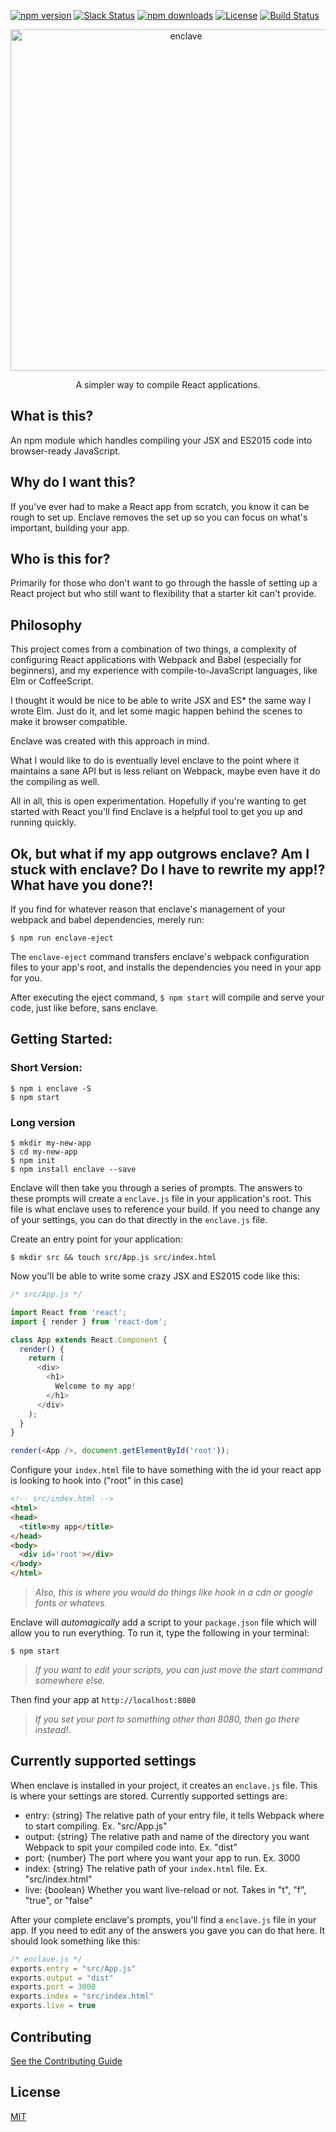 [![npm version](https://img.shields.io/npm/v/enclave.svg?style=flat-square)](https://www.npmjs.org/package/enclave)
[![Slack Status](http://enclave-cli.herokuapp.com/badge.svg)](https://enclave-cli.herokuapp.com/)
[![npm downloads](https://img.shields.io/npm/dm/enclave.svg?style=flat-square)](http://npm-stat.com/charts.html?package=enclave&from=2016-03-01)
[![License](http://img.shields.io/:license-mit-blue.svg?style=flat-square)](./LICENSE.md)
[![Build Status](https://travis-ci.org/eanplatter/enclave.svg?branch=master)](https://travis-ci.org/eanplatter/enclave)

<p align="center">
  <img alt="enclave" src="http://i1264.photobucket.com/albums/jj488/eanplatter1/enclave-logo_zpslmhskufg.png" width="546">
</p>

<p align="center">
  A simpler way to compile React applications.
</p>


## What is this?
An npm module which handles compiling your JSX and ES2015 code into browser-ready JavaScript.

## Why do I want this?
If you've ever had to make a React app from scratch, you know it can be rough to set up. Enclave removes the set up so you can focus on what's important, building your app.

## Who is this for?
Primarily for those who don't want to go through the hassle of setting up a React project but who still want to flexibility that a starter kit can't provide.

## Philosophy
This project comes from a combination of two things, a complexity of configuring React applications with Webpack and Babel (especially for beginners), and my experience with compile-to-JavaScript languages, like Elm or CoffeeScript.

I thought it would be nice to be able to write JSX and ES* the same way I wrote Elm. Just do it, and let some magic happen behind the scenes to make it browser compatible.

Enclave was created with this approach in mind.

What I would like to do is eventually level enclave to the point where it maintains a sane API but is less reliant on Webpack, maybe even have it do the compiling as well.

All in all, this is open experimentation. Hopefully if you're wanting to get started with React you'll find Enclave is a helpful tool to get you up and running quickly.

## Ok, but what if my app outgrows enclave? Am I stuck with enclave? Do I have to rewrite my app!? What have you done?!
If you find for whatever reason that enclave's management of your webpack and babel dependencies, merely run:
```
$ npm run enclave-eject
```

The `enclave-eject` command transfers enclave's webpack configuration files to your app's root, and installs the dependencies you need in your app for you.

After executing the eject command, `$ npm start` will compile and serve your code, just like before, sans enclave.

## Getting Started:
### Short Version:
```
$ npm i enclave -S
$ npm start
```

### Long version
```
$ mkdir my-new-app
$ cd my-new-app
$ npm init
$ npm install enclave --save
```

Enclave will then take you through a series of prompts. The answers to these prompts will create a `enclave.js` file in your application's root. This file is what enclave uses to reference your build. If you need to change any of your settings, you can do that directly in the `enclave.js` file.

Create an entry point for your application:
```
$ mkdir src && touch src/App.js src/index.html
```
Now you'll be able to write some crazy JSX and ES2015 code like this:
``` js
/* src/App.js */

import React from 'react';
import { render } from 'react-dom';

class App extends React.Component {
  render() {
    return (
      <div>
        <h1>
          Welcome to my app!
        </h1>
      </div>
    );
  }
}

render(<App />, document.getElementById('root'));
```

Configure your `index.html` file to have something with the id your react app is looking to hook into ("root" in this case)
``` html
<!-- src/index.html -->
<html>
<head>
  <title>my app</title>
</head>
<body>
  <div id='root'></div>
</body>
</html>
```
> _Also, this is where you would do things like hook in a cdn or google fonts or whatevs._

Enclave will _automagically_ add a script to your `package.json` file which will allow you to run everything.
To run it, type the following in your terminal:
```
$ npm start
```
> _If you want to edit your scripts, you can just move the start command somewhere else._

Then find your app at `http://localhost:8080`
> _If you set your port to something other than 8080, then go there instead!_.

## Currently supported settings

When enclave is installed in your project, it creates an `enclave.js` file. This is where your settings are stored. Currently supported settings are:
  - entry: {string} The relative path of your entry file, it tells Webpack where to start compiling. Ex. "src/App.js"
  - output: {string} The relative path and name of the directory you want Webpack to spit your compiled code into. Ex. "dist"
  - port: {number} The port where you want your app to run. Ex. 3000
  - index: {string} The relative path of your `index.html` file. Ex. "src/index.html"
  - live: {boolean} Whether you want live-reload or not. Takes in "t", "f", "true", or "false"

After your complete enclave's prompts, you'll find a `enclave.js` file in your app. If you need to edit any of the answers you gave you can do that here. It should look something like this:

```js
/* enclave.js */
exports.entry = "src/App.js"
exports.output = "dist"
exports.port = 3000
exports.index = "src/index.html"
exports.live = true
```

## Contributing

[See the Contributing Guide](./CONTRIBUTING.md)

## License

[MIT](./LICENSE.md)
